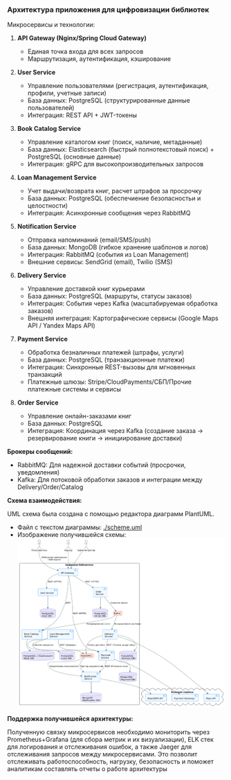 ### Архитектура приложения для цифровизации библиотек

Микросервисы и технологии:

1.  **API Gateway (Nginx/Spring Cloud Gateway)**

    *   Единая точка входа для всех запросов
    *   Маршрутизация, аутентификация, кэширование

2.  **User Service**

    *   Управление пользователями (регистрация, аутентификация, профили, учетные записи)
    *   База данных: PostgreSQL (структурированные данные пользователей)
    *   Интеграция: REST API + JWT-токены

3.  **Book Catalog Service**

    *   Управление каталогом книг (поиск, наличие, метаданные)
    *   База данных: Elasticsearch (быстрый полнотекстовый поиск) + PostgreSQL (основные данные)
    *   Интеграция: gRPC для высокопроизводительных запросов

4.  **Loan Management Service**

    *   Учет выдачи/возврата книг, расчет штрафов за просрочку
    *   База данных: PostgreSQL (обеспечиение безопасностьи и целостности)
    *   Интеграция: Асинхронные сообщения через RabbitMQ

5.  **Notification Service**

    *   Отправка напоминаний (email/SMS/push)
    *   База данных: MongoDB (гибкое хранение шаблонов и логов)
    *   Интеграция: RabbitMQ (события из Loan Management)
    *   Внешние сервисы: SendGrid (email), Twilio (SMS)

6.  **Delivery Service**

    *   Управление доставкой книг курьерами
    *   База данных: PostgreSQL (маршруты, статусы заказов)
    *   Интеграция: События через Kafka (масштабируемая обработка заказов)
    *   Внешняя интеграция: Картографические сервисы (Google Maps API / Yandex Maps API)

7.  **Payment Service**

    *   Обработка безналичных платежей (штрафы, услуги)
    *   База данных: PostgreSQL (транзакционные платежи)
    *   Интеграция: Синхронные REST-вызовы для мгновенных транзакций
    *   Платежные шлюзы: Stripe/CloudPayments/СБП/Прочие платежные системы и сервисы

8.  **Order Service**

    *   Управление онлайн-заказами книг
    *   База данных: PostgreSQL
    *   Интеграция: Координация через Kafka (создание заказа → резервирование книги → инициирование доставки)

**Брокеры сообщений:**

*   RabbitMQ: Для надежной доставки событий (просрочки, уведомления)
*   Kafka: Для потоковой обработки заказов и интеграции между Delivery/Order/Catalog

**Схема взаимодействия:**

UML схема была создана с помощью редактора диаграмм PlantUML.

*   Файл с текстом диаграммы: [./scheme.uml](./scheme.uml)
*   Изображение получившейся схемы: 
![./scheme.png](scheme.png)


**Поддержка получившейся архитектуры:**

Полученную связку микросервисов необходимо мониторить через Prometheus+Grafana (для сбора метрик и их визуализации), ELK стек для логирования и отслеживания ошибок, а также Jaeger для отслеживания запросов между микросервисами. Это позволит отслеживать работоспособность, нагрузку, безопасность и поможет аналитикам составлять отчеты о работе архитектуры
